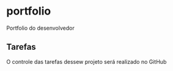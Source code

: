 # portfolio
Portfolio do  desenvolvedor

## Tarefas 

O controle das  tarefas dessew projeto será realizado  no  GitHub